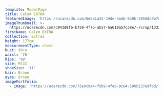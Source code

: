 ```yaml
---
template: ModelPage
title: Calym EXTRA
featuredImage: 'https://ucarecdn.com/6e5a1a25-39de-4adb-9a9b-2958dc9b7e1b/'
imageThumbnail: >-
  https://ucarecdn.com/c943d8f6-b759-4f7b-ab57-6a610a57c38e/-/crop/1333x1915/179,288/-/preview/
firstName: Calym EXTRA
collection: Extras
height: 177cm
measurementType: chest
bust: 99cm
waist: '76'
hips: '99'
size: M/32
shoeSize: '11'
hair: Brown
eyes: Brown
imagePortfolio:
  - image: 'https://ucarecdn.com/75e0c9a4-f9b9-4fe6-9c64-590b137e9fbd/'
---
```


